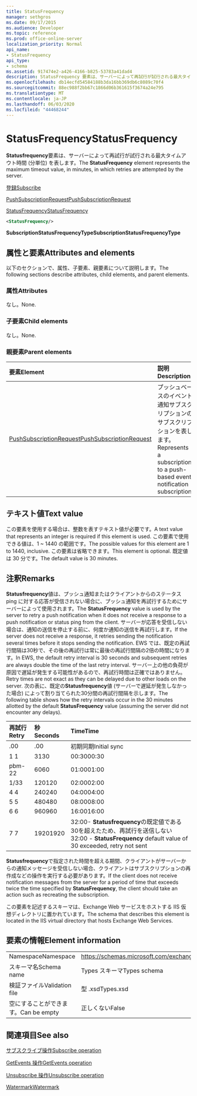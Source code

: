```yaml
---
title: StatusFrequency
manager: sethgros
ms.date: 09/17/2015
ms.audience: Developer
ms.topic: reference
ms.prod: office-online-server
localization_priority: Normal
api_name:
- StatusFrequency
api_type:
- schema
ms.assetid: 917474e2-a426-4166-b825-53783a41dad4
description: StatusFrequency 要素は、サーバーによって再試行が試行される最大タイムアウト時間 (分単位) を表します。
ms.openlocfilehash: db14ecfd54584188b3da16bb369db6c8089c70f4
ms.sourcegitcommit: 88ec988f2bb67c1866d06b361615f3674a24e795
ms.translationtype: MT
ms.contentlocale: ja-JP
ms.lasthandoff: 06/03/2020
ms.locfileid: "44468244"
---
```

# <a name="statusfrequency"></a><span data-ttu-id="d610c-103">StatusFrequency</span><span class="sxs-lookup"><span data-stu-id="d610c-103">StatusFrequency</span></span>

<span data-ttu-id="d610c-104">**Statusfrequency**要素は、サーバーによって再試行が試行される最大タイムアウト時間 (分単位) を表します。</span><span class="sxs-lookup"><span data-stu-id="d610c-104">The **StatusFrequency** element represents the maximum timeout value, in minutes, in which retries are attempted by the server.</span></span> 
  
[<span data-ttu-id="d610c-105">登録</span><span class="sxs-lookup"><span data-stu-id="d610c-105">Subscribe</span></span>](subscribe.md)
  
[<span data-ttu-id="d610c-106">PushSubscriptionRequest</span><span class="sxs-lookup"><span data-stu-id="d610c-106">PushSubscriptionRequest</span></span>](pushsubscriptionrequest.md)
  
[<span data-ttu-id="d610c-107">StatusFrequency</span><span class="sxs-lookup"><span data-stu-id="d610c-107">StatusFrequency</span></span>](statusfrequency.md)
  
```XML
<StatusFrequency/>
```

 <span data-ttu-id="d610c-108">**SubscriptionStatusFrequencyType**</span><span class="sxs-lookup"><span data-stu-id="d610c-108">**SubscriptionStatusFrequencyType**</span></span>
## <a name="attributes-and-elements"></a><span data-ttu-id="d610c-109">属性と要素</span><span class="sxs-lookup"><span data-stu-id="d610c-109">Attributes and elements</span></span>

<span data-ttu-id="d610c-110">以下のセクションで、属性、子要素、親要素について説明します。</span><span class="sxs-lookup"><span data-stu-id="d610c-110">The following sections describe attributes, child elements, and parent elements.</span></span>
  
### <a name="attributes"></a><span data-ttu-id="d610c-111">属性</span><span class="sxs-lookup"><span data-stu-id="d610c-111">Attributes</span></span>

<span data-ttu-id="d610c-112">なし。</span><span class="sxs-lookup"><span data-stu-id="d610c-112">None.</span></span>
  
### <a name="child-elements"></a><span data-ttu-id="d610c-113">子要素</span><span class="sxs-lookup"><span data-stu-id="d610c-113">Child elements</span></span>

<span data-ttu-id="d610c-114">なし。</span><span class="sxs-lookup"><span data-stu-id="d610c-114">None.</span></span>
  
### <a name="parent-elements"></a><span data-ttu-id="d610c-115">親要素</span><span class="sxs-lookup"><span data-stu-id="d610c-115">Parent elements</span></span>

|<span data-ttu-id="d610c-116">**要素**</span><span class="sxs-lookup"><span data-stu-id="d610c-116">**Element**</span></span>|<span data-ttu-id="d610c-117">**説明**</span><span class="sxs-lookup"><span data-stu-id="d610c-117">**Description**</span></span>|
|:-----|:-----|
|[<span data-ttu-id="d610c-118">PushSubscriptionRequest</span><span class="sxs-lookup"><span data-stu-id="d610c-118">PushSubscriptionRequest</span></span>](pushsubscriptionrequest.md) <br/> |<span data-ttu-id="d610c-119">プッシュベースのイベント通知サブスクリプションのサブスクリプションを表します。</span><span class="sxs-lookup"><span data-stu-id="d610c-119">Represents a subscription to a push-based event notification subscription.</span></span>  <br/> |
   
## <a name="text-value"></a><span data-ttu-id="d610c-120">テキスト値</span><span class="sxs-lookup"><span data-stu-id="d610c-120">Text value</span></span>

<span data-ttu-id="d610c-121">この要素を使用する場合は、整数を表すテキスト値が必要です。</span><span class="sxs-lookup"><span data-stu-id="d610c-121">A text value that represents an integer is required if this element is used.</span></span> <span data-ttu-id="d610c-122">この要素で使用できる値は、1 ~ 1440 の範囲です。</span><span class="sxs-lookup"><span data-stu-id="d610c-122">The possible values for this element are 1 to 1440, inclusive.</span></span> <span data-ttu-id="d610c-123">この要素は省略できます。</span><span class="sxs-lookup"><span data-stu-id="d610c-123">This element is optional.</span></span> <span data-ttu-id="d610c-124">既定値は 30 分です。</span><span class="sxs-lookup"><span data-stu-id="d610c-124">The default value is 30 minutes.</span></span>
  
## <a name="remarks"></a><span data-ttu-id="d610c-125">注釈</span><span class="sxs-lookup"><span data-stu-id="d610c-125">Remarks</span></span>

<span data-ttu-id="d610c-126">**Statusfrequency**値は、プッシュ通知またはクライアントからのステータス ping に対する応答が受信されない場合に、プッシュ通知を再試行するためにサーバーによって使用されます。</span><span class="sxs-lookup"><span data-stu-id="d610c-126">The **StatusFrequency** value is used by the server to retry a push notification when it does not receive a response to a push notification or status ping from the client.</span></span> <span data-ttu-id="d610c-127">サーバーが応答を受信しない場合は、通知の送信を停止する前に、何度か通知の送信を再試行します。</span><span class="sxs-lookup"><span data-stu-id="d610c-127">If the server does not receive a response, it retries sending the notification several times before it stops sending the notification.</span></span> <span data-ttu-id="d610c-128">EWS では、既定の再試行間隔は30秒で、その後の再試行は常に最後の再試行間隔の2倍の時間になります。</span><span class="sxs-lookup"><span data-stu-id="d610c-128">In EWS, the default retry interval is 30 seconds and subsequent retries are always double the time of the last retry interval.</span></span> <span data-ttu-id="d610c-129">サーバー上の他の負荷が原因で遅延が発生する可能性があるので、再試行時間は正確ではありません。</span><span class="sxs-lookup"><span data-stu-id="d610c-129">Retry times are not exact as they can be delayed due to other loads on the server.</span></span> <span data-ttu-id="d610c-130">次の表に、既定の**Statusfrequency**値 (サーバーで遅延が発生しなかった場合) によって割り当てられた30分間の再試行間隔を示します。</span><span class="sxs-lookup"><span data-stu-id="d610c-130">The following table shows how the retry intervals occur in the 30 minutes allotted by the default **StatusFrequency** value (assuming the server did not encounter any delays).</span></span> 
  
|<span data-ttu-id="d610c-131">**再試行**</span><span class="sxs-lookup"><span data-stu-id="d610c-131">**Retry**</span></span>|<span data-ttu-id="d610c-132">**秒**</span><span class="sxs-lookup"><span data-stu-id="d610c-132">**Seconds**</span></span>|<span data-ttu-id="d610c-133">**Time**</span><span class="sxs-lookup"><span data-stu-id="d610c-133">**Time**</span></span>|
|:-----|:-----|:-----|
|<span data-ttu-id="d610c-134">.0</span><span class="sxs-lookup"><span data-stu-id="d610c-134">0</span></span>  <br/> |<span data-ttu-id="d610c-135">.0</span><span class="sxs-lookup"><span data-stu-id="d610c-135">0</span></span>  <br/> |<span data-ttu-id="d610c-136">初期同期</span><span class="sxs-lookup"><span data-stu-id="d610c-136">Initial sync</span></span>  <br/> |
|<span data-ttu-id="d610c-137">1 </span><span class="sxs-lookup"><span data-stu-id="d610c-137">1</span></span>  <br/> |<span data-ttu-id="d610c-138">31</span><span class="sxs-lookup"><span data-stu-id="d610c-138">30</span></span>  <br/> |<span data-ttu-id="d610c-139">00:30</span><span class="sxs-lookup"><span data-stu-id="d610c-139">00:30</span></span>  <br/> |
|<span data-ttu-id="d610c-140">pbm-2</span><span class="sxs-lookup"><span data-stu-id="d610c-140">2</span></span>  <br/> |<span data-ttu-id="d610c-141">60</span><span class="sxs-lookup"><span data-stu-id="d610c-141">60</span></span>  <br/> |<span data-ttu-id="d610c-142">01:00</span><span class="sxs-lookup"><span data-stu-id="d610c-142">01:00</span></span>  <br/> |
|<span data-ttu-id="d610c-143">1/3</span><span class="sxs-lookup"><span data-stu-id="d610c-143">3</span></span>  <br/> |<span data-ttu-id="d610c-144">120</span><span class="sxs-lookup"><span data-stu-id="d610c-144">120</span></span>  <br/> |<span data-ttu-id="d610c-145">02:00</span><span class="sxs-lookup"><span data-stu-id="d610c-145">02:00</span></span>  <br/> |
|<span data-ttu-id="d610c-146">4 </span><span class="sxs-lookup"><span data-stu-id="d610c-146">4</span></span>  <br/> |<span data-ttu-id="d610c-147">240</span><span class="sxs-lookup"><span data-stu-id="d610c-147">240</span></span>  <br/> |<span data-ttu-id="d610c-148">04:00</span><span class="sxs-lookup"><span data-stu-id="d610c-148">04:00</span></span>  <br/> |
|<span data-ttu-id="d610c-149">5 </span><span class="sxs-lookup"><span data-stu-id="d610c-149">5</span></span>  <br/> |<span data-ttu-id="d610c-150">480</span><span class="sxs-lookup"><span data-stu-id="d610c-150">480</span></span>  <br/> |<span data-ttu-id="d610c-151">08:00</span><span class="sxs-lookup"><span data-stu-id="d610c-151">08:00</span></span>  <br/> |
|<span data-ttu-id="d610c-152">6 </span><span class="sxs-lookup"><span data-stu-id="d610c-152">6</span></span>  <br/> |<span data-ttu-id="d610c-153">960</span><span class="sxs-lookup"><span data-stu-id="d610c-153">960</span></span>  <br/> |<span data-ttu-id="d610c-154">16:00</span><span class="sxs-lookup"><span data-stu-id="d610c-154">16:00</span></span>  <br/> |
|<span data-ttu-id="d610c-155">7 </span><span class="sxs-lookup"><span data-stu-id="d610c-155">7</span></span>  <br/> |<span data-ttu-id="d610c-156">1920</span><span class="sxs-lookup"><span data-stu-id="d610c-156">1920</span></span>  <br/> |<span data-ttu-id="d610c-157">32:00- **Statusfrequency**の既定値である30を超えたため、再試行を送信しない</span><span class="sxs-lookup"><span data-stu-id="d610c-157">32:00 - **StatusFrequency** default value of 30 exceeded, retry not sent</span></span>  <br/> |
   
<span data-ttu-id="d610c-158">**Statusfrequency**で指定された時間を超える期間、クライアントがサーバーからの通知メッセージを受信しない場合、クライアントはサブスクリプションの再作成などの操作を実行する必要があります。</span><span class="sxs-lookup"><span data-stu-id="d610c-158">If the client does not receive notification messages from the server for a period of time that exceeds twice the time specified by **StatusFrequency**, the client should take an action such as recreating the subscription.</span></span> 
  
<span data-ttu-id="d610c-159">この要素を記述するスキーマは、Exchange Web サービスをホストする IIS 仮想ディレクトリに置かれています。</span><span class="sxs-lookup"><span data-stu-id="d610c-159">The schema that describes this element is located in the IIS virtual directory that hosts Exchange Web Services.</span></span>
  
## <a name="element-information"></a><span data-ttu-id="d610c-160">要素の情報</span><span class="sxs-lookup"><span data-stu-id="d610c-160">Element information</span></span>

|||
|:-----|:-----|
|<span data-ttu-id="d610c-161">Namespace</span><span class="sxs-lookup"><span data-stu-id="d610c-161">Namespace</span></span>  <br/> |https://schemas.microsoft.com/exchange/services/2006/types  <br/> |
|<span data-ttu-id="d610c-162">スキーマ名</span><span class="sxs-lookup"><span data-stu-id="d610c-162">Schema name</span></span>  <br/> |<span data-ttu-id="d610c-163">Types スキーマ</span><span class="sxs-lookup"><span data-stu-id="d610c-163">Types schema</span></span>  <br/> |
|<span data-ttu-id="d610c-164">検証ファイル</span><span class="sxs-lookup"><span data-stu-id="d610c-164">Validation file</span></span>  <br/> |<span data-ttu-id="d610c-165">型 .xsd</span><span class="sxs-lookup"><span data-stu-id="d610c-165">Types.xsd</span></span>  <br/> |
|<span data-ttu-id="d610c-166">空にすることができます。</span><span class="sxs-lookup"><span data-stu-id="d610c-166">Can be empty</span></span>  <br/> |<span data-ttu-id="d610c-167">正しくない</span><span class="sxs-lookup"><span data-stu-id="d610c-167">False</span></span>  <br/> |
   
## <a name="see-also"></a><span data-ttu-id="d610c-168">関連項目</span><span class="sxs-lookup"><span data-stu-id="d610c-168">See also</span></span>



[<span data-ttu-id="d610c-169">サブスクライブ操作</span><span class="sxs-lookup"><span data-stu-id="d610c-169">Subscribe operation</span></span>](subscribe-operation.md)
  
[<span data-ttu-id="d610c-170">GetEvents 操作</span><span class="sxs-lookup"><span data-stu-id="d610c-170">GetEvents operation</span></span>](getevents-operation.md)
  
[<span data-ttu-id="d610c-171">Unsubscribe 操作</span><span class="sxs-lookup"><span data-stu-id="d610c-171">Unsubscribe operation</span></span>](unsubscribe-operation.md)
  
[<span data-ttu-id="d610c-172">Watermark</span><span class="sxs-lookup"><span data-stu-id="d610c-172">Watermark</span></span>](watermark.md)

